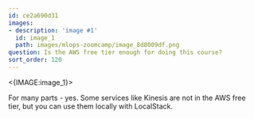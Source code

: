 ```yaml
---
id: ce2a690d31
images:
- description: 'image #1'
  id: image_1
  path: images/mlops-zoomcamp/image_8d8009df.png
question: Is the AWS free tier enough for doing this course?
sort_order: 120
---
```


<{IMAGE:image_1}>

For many parts - yes. Some services like Kinesis are not in the AWS free tier, but you can use them locally with LocalStack.